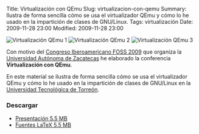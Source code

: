 Title: Virtualización con QEmu
Slug: virtualizacion-con-qemu
Summary: Ilustra de forma sencilla cómo se usa el virtualizador QEmu y cómo lo he usado en la impartición de clases de GNU/Linux.
Tags: virtualización
Date: 2009-11-28 23:00
Modified: 2009-11-28 23:00


![Virtualización QEmu 1](diapositiva-03-small.jpg)
![Virtualización QEmu 2](diapositiva-14-small.jpg)
![Virtualización QEmu 3](diapositiva-16-small.jpg)

Con motivo del [Congreso Iberoamericano FOSS 2009](http://www.estudiosdeldesarrollo.net/foss/) que organiza la [Universidad Autónoma de Zacatecas](http://www.uaz.edu.mx/) he elaborado la conferencia **Virtualización con QEmu**.

En este material se ilustra de forma sencilla cómo se usa el virtualizador QEmu y cómo lo he usado en la impartición de clases de GNU/Linux en la [Universidad Tecnológica de Torreón](http://www.utt.edu.mx/).

### Descargar

* [Presentación 5.5 MB](virtualizacion-con-qemu.pdf)
* [Fuentes LaTeX 5.5 MB](virtualizacion-con-qemu.tar.gz)
